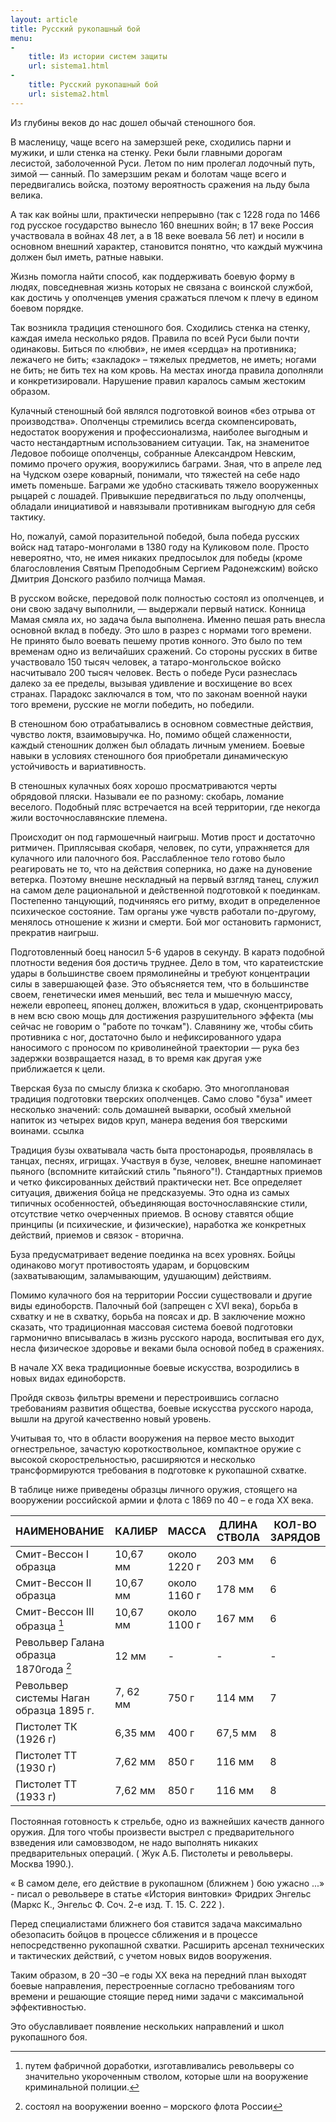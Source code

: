 ```yaml
---
layout: article
title: Русский рукопашный бой
menu: 
- 
    title: Из истории систем защиты
    url: sistema1.html
-
    title: Русский рукопашный бой
    url: sistema2.html
---
```


Из глубины веков до нас дошел обычай стеношного боя.

В масленицу, чаще всего на замерзшей реке, сходились парни и мужики, и шли стенка на стенку. Реки были главными дорогам лесистой, заболоченной Руси. Летом по ним пролегал лодочный путь, зимой — санный. По замерзшим рекам и болотам чаще всего и передвигались войска, поэтому  вероятность сражения на льду была велика.

А так как войны шли, практически непрерывно (так  с 1228 года по 1466 год русское государство вынесло 160 внешних войн; в 17 веке Россия участвовала в войнах 48 лет, а в 18 веке воевала 56 лет) и носили в основном внешний характер, становится понятно, что каждый мужчина должен был иметь, ратные навыки.

Жизнь помогла найти способ,  как поддерживать боевую форму в людях, повседневная жизнь которых не связана с воинской службой, как достичь у ополченцев умения сражаться плечом к плечу в едином боевом порядке.

 Так возникла традиция стеношного боя. Сходились стенка на стенку, каждая имела несколько рядов. Правила по всей Руси были почти одинаковы. Биться по «любви», не имея «сердца» на противника; лежачего не бить; «закладок» – тяжелых предметов, не иметь; ногами не бить; не бить тех на ком кровь. На местах иногда правила дополняли и конкретизировали. Нарушение правил каралось самым жестоким образом.

Кулачный стеношный бой являлся подготовкой воинов «без отрыва от производства». Ополченцы стремились всегда скомпенсировать, недостаток вооружения и профессионализма, наиболее выгодным и часто нестандартным использованием ситуации. Так, на знаменитое Ледовое побоище ополченцы, собранные Александром Невским, помимо прочего оружия, вооружились баграми. Зная, что в апреле лед на Чудском озере коварный, понимали, что тяжестей на себе надо иметь поменьше. Баграми же удобно стаскивать тяжело вооруженных рыцарей с лошадей. Привыкшие передвигаться по льду ополченцы, обладали инициативой и навязывали противникам выгодную для себя тактику.

Но, пожалуй, самой поразительной победой, была победа русских войск над татаро-монголами в 1380 году на Куликовом поле. Просто невероятно, что, не имея никаких предпосылок для победы (кроме благословления Святым Преподобным Сергием Радонежским) войско Дмитрия Донского разбило полчища Мамая.

В русском войске, передовой полк полностью состоял из ополченцев, и они свою задачу выполнили, — выдержали первый натиск. Конница Мамая смяла их, но задача была выполнена. Именно пешая рать внесла основной вклад в победу. Это шло в разрез с нормами того времени. Не принято было воевать пешему против конного. Это было по тем временам одно из величайших сражений. Со стороны русских в битве участвовало 150 тысяч человек, а татаро-монгольское войско насчитывало 200 тысяч человек. Весть о победе Руси разнеслась далеко за ее пределы, вызывая удивление и восхищение во всех странах. Парадокс заключался в том, что по законам военной науки того времени, русские не могли победить, но победили.

 В стеношном бою отрабатывались в основном совместные действия, чувство локтя, взаимовыручка. Но, помимо общей слаженности, каждый стеношник должен был обладать личным умением. Боевые навыки в условиях стеношного боя приобретали динамическую устойчивость и вариативность.

В стеношных кулачных боях хорошо просматриваются черты обрядовой пляски. Называли ее по разному: скобарь, ломание веселого. Подобный пляс встречается на всей территории, где некогда жили восточнославянские племена.

Происходит он под гармошечный наигрыш. Мотив прост и достаточно ритмичен. Приплясывая скобаря, человек, по сути, упражняется для кулачного или палочного боя. Расслабленное тело готово было реагировать не то, что на действия соперника, но даже на дуновение ветерка. Поэтому внешне нескладный на первый взгляд танец, служил на самом деле рациональной и действенной подготовкой к поединкам. Постепенно танцующий, подчиняясь его ритму, входит в определенное психическое состояние. Там органы уже чувств работали по-другому, менялось отношение к жизни и смерти. Бой мог остановить гармонист, прекратив наигрыш.

Подготовленный боец наносил 5-6 ударов в секунду. В каратэ подобной плотности ведения боя достичь труднее. Дело в том, что каратеистские удары в большинстве своем прямолинейны и требуют концентрации силы в завершающей фазе. Это объясняется тем, что в большинстве своем, генетически имея меньший, вес тела и мышечную массу, нежели европеец, японец должен, вложиться в удар, сконцентрировать в нем всю свою мощь для достижения разрушительного эффекта (мы сейчас не говорим о "работе по точкам"). Славянину же, чтобы сбить противника с ног, достаточно было и нефиксированного удара наносимого с проносом по криволинейной траектории — рука без задержки возвращается назад, в то время как другая уже приближается к цели.

Тверская 6уза по смыслу близка к скобарю. Это многоплановая традиция подготовки тверских ополченцев. Само слово "буза" имеет несколько значений: соль домашней выварки, особый хмельной напиток из четырех видов круп, манера ведения боя тверскими воинами. ссылка

Традиция бузы охватывала часть быта простонародья, проявлялась в танцах, песнях, игрищах. Участвуя в бузе, человек, внешне напоминает пьяного (вспомните китайский стиль "пьяного"!). Стандартных приемов и четко фиксированных действий практически нет. Все определяет ситуация, движения бойца не предсказуемы. Это одна из самых типичных особенностей, объединяющая восточнославянские стили, отсутствие четко очерченных приемов. В основу ставятся общие принципы (и психические, и физические), наработка же конкретных действий, приемов и связок - вторична.

Буза предусматривает ведение поединка на всех уровнях. Бойцы одинаково могут противостоять ударам, и борцовским (захватывающим, заламывающим, удушающим) действиям.

Помимо кулачного боя на территории России существовали и другие виды единоборств. Палочный бой (запрещен с XVI века), борьба в схватку и не в схватку, борьба на поясах и др. В заключение можно сказать, что традиционная массовая система боевой подготовки гармонично вписывалась в жизнь русского народа, воспитывая его дух, несла физическое здоровье и веками была основой побед в сражениях.

В начале XX века традиционные боевые искусства, возродились в новых видах единоборств.

Пройдя сквозь фильтры времени и перестроившись согласно требованиям развития общества, боевые искусства русского народа, вышли на другой качественно новый уровень.

Учитывая то, что в области вооружения на первое место выходит огнестрельное, зачастую короткоствольное, компактное оружие с высокой скорострельностью, расширяются и несколько трансформируются требования в подготовке к рукопашной схватке.

В таблице ниже приведены образцы личного оружия, стоящего на вооружении российской армии и флота с 1869 по 40 – е года XX века.

НАИМЕНОВАНИЕ                           |КАЛИБР     | МАССА         | ДЛИНА СТВОЛА  |КОЛ-ВО ЗАРЯДОВ
:--------------------------------------|-----------|---------------|---------------|---------------
Смит-Вессон I образца                  | 10,67 мм  | около  1220 г | 203 мм        | 6
Смит-Вессон II образца                 | 10,67 мм  | около  1160 г | 178 мм        | 6
Смит-Вессон III образца [^1]           | 10,67 мм  | около  1100 г | 167 мм        | 6
Револьвер Галана образца 1870года [^2] | 12 мм     | -             | -             | -
Револьвер системы Наган образца 1895 г.| 7, 62 мм  | 750 г         | 114 мм        | 7
Пистолет ТК (1926 г)                   | 6,35 мм   | 400 г         | 67,5 мм       | 8
Пистолет ТТ (1930 г)                   | 7,62 мм   | 850 г         | 116 мм        | 8
Пистолет ТТ (1933 г)                   | 7,62 мм   | 850 г         | 116 мм        | 8

[^1]: путем фабричной доработки, изготавливались револьверы со значительно укороченным стволом, которые шли на вооружение криминальной полиции.

[^2]: состоял на вооружении военно – морского флота России 

Постоянная готовность к стрельбе, одно из важнейших качеств данного оружия. Для того чтобы произвести выстрел с предварительного взведения или самовзводом, не надо выполнять никаких предварительных операций. ( Жук А.Б. Пистолеты и револьверы. Москва 1990.).

« В самом деле, его действие в рукопашном (ближнем ) бою ужасно ...» - писал о револьвере в статье «История винтовки» Фридрих Энгельс (Маркс К., Энгельс Ф. Соч. 2-е изд. Т. 15. С. 222 ). 

Перед специалистами ближнего боя ставится задача максимально обезопасить бойцов в процессе сближения и в процессе непосредственно рукопашной схватки. Расширить арсенал технических и тактических действий, с учетом новых видов вооружения.

Таким образом, в 20 –30 –е годы ХХ века на передний план выходят боевые направления, перестроенные согласно требованиям того времени и решающие стоящие перед ними задачи с максимальной эффективностью.

Это обуславливает появление нескольких направлений и школ рукопашного боя.
